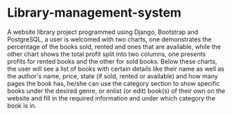 # Library-management-system

A website library project programmed using Django, Bootstrap and PostgreSQL, a user is welcomed with  two charts, one demonstrates the percentage of the books sold, rented and ones that are available, while the other chart shows the total profit split into two columns, one presents profits for rented books and the other for sold books.
Below these charts, the user will see a list of books with certain details like their name as well as the author's name, price, state (if sold, rented or available) and how many pages the book has, he/she can use the category section to show specific books under the desired genre, or enlist (or edit) book(s) of their own on the website and fill in the required information and under which category the book is in.
